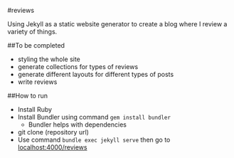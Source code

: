 #reviews

Using Jekyll as a static website generator to create a blog where I review a variety of things.

##To be completed
* styling the whole site
* generate collections for types of reviews
* generate different layouts for different types of posts
* write reviews

##How to run
* Install Ruby
* Install Bundler using command `gem install bundler`
  * Bundler helps with dependencies
* git clone (repository url)
* Use command `bundle exec jekyll serve` then go to [localhost:4000/reviews](http://localhost:4000/reviews)
